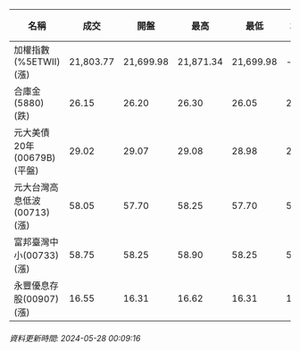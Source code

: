 | 名稱 | 成交 | 開盤 | 最高 | 最低 | 均價 | 成交金額(億) | 昨收 | 漲跌幅 | 漲跌 | 總量 | 昨量 | 振幅 |
| -------- | -------- | -------- | -------- |-------- | -------- | -------- |-------- |-------- |-------- | -------- | -------- |-------- |
|加權指數(%5ETWII) (漲)|21,803.77|21,699.98|21,871.34|21,699.98|-|4,889.98|21,565.34|1.11%|238.43|10,194,934|0|0.79%|
|合庫金(5880) (跌)|26.15|26.20|26.30|26.05|26.19|2.59|26.20|0.19%|0.05|9,892|11,768|0.95%|
|元大美債20年(00679B) (平盤)|29.02|29.07|29.08|28.98|29.01|10.66|29.02|0.00%|0.00|36,751|32,793|0.34%|
|元大台灣高息低波(00713) (漲)|58.05|57.70|58.25|57.70|58.08|3.77|57.55|0.87%|0.50|6,490|4,954|0.96%|
|富邦臺灣中小(00733) (漲)|58.75|58.25|58.90|58.25|58.71|1.22|58.05|1.21%|0.70|2,081|1,478|1.12%|
|永豐優息存股(00907) (漲)|16.55|16.31|16.62|16.31|16.48|0.383|16.30|1.53%|0.25|2,323|1,943|1.90%|
###### 資料更新時間: 2024-05-28 00:09:16